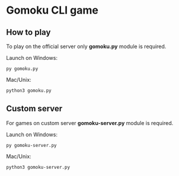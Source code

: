Gomoku CLI game
==========

How to play
-----------

To play on the official server only **gomoku.py** module is required.

Launch on Windows:
```
py gomoku.py
```

Mac/Unix:
```
python3 gomoku.py
```

Custom server
-------------

For games on custom server **gomoku-server.py** module is required.

Launch on Windows:
```
py gomoku-server.py
```

Mac/Unix:
```
python3 gomoku-server.py
```
